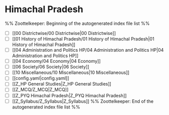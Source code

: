 # Himachal Pradesh
%% Zoottelkeeper: Beginning of the autogenerated index file list  %%
- [ ]  [[00 Districtwise/00 Districtwise|00 Districtwise]]
- [ ]  [[01 History of Himachal Pradesh/01 History of Himachal Pradesh|01 History of Himachal Pradesh]]
- [ ]  [[04 Administration and Politics HP/04 Administration and Politics HP|04 Administration and Politics HP]]
- [ ]  [[04 Economy/04 Economy|04 Economy]]
- [ ]  [[06 Society/06 Society|06 Society]]
- [ ]  [[10 Miscellaneous/10 Miscellaneous|10 Miscellaneous]]
- [ ]  [[config.yaml|config.yaml]]
- [ ]  [[Z_HP General Studies|Z_HP General Studies]]
- [ ]  [[Z_MCQ/Z_MCQ|Z_MCQ]]
- [ ]  [[Z_PYQ Himachal Pradesh|Z_PYQ Himachal Pradesh]]
- [ ]  [[Z_Syllabus/Z_Syllabus|Z_Syllabus]]
%% Zoottelkeeper: End of the autogenerated index file list  %%
